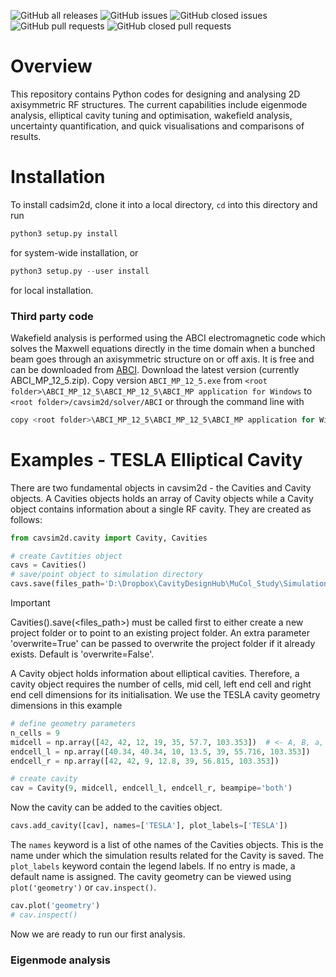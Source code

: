![GitHub all releases](https://img.shields.io/github/downloads/Dark-Elektron/CavityDesignHub/total?logo=Github) 
![GitHub issues](https://img.shields.io/github/issues-raw/Dark-Elektron/CavityDesignHub?logo=Github) 
![GitHub closed issues](https://img.shields.io/github/issues-closed-raw/Dark-Elektron/CavityDesignHub?logo=Github) 
![GitHub pull requests](https://img.shields.io/github/issues-pr/Dark-Elektron/CavityDesignHub?logo=Github) 
![GitHub closed pull requests](https://img.shields.io/github/issues-pr-closed-raw/Dark-Elektron/CavityDesignHub?logo=Github)


# Overview

This repository contains Python codes for designing and analysing 2D axisymmetric RF structures. 
The current capabilities include eigenmode analysis, elliptical cavity tuning and optimisation, wakefield analysis, 
uncertainty quantification, and quick visualisations and comparisons of results.

# Installation


To install cadsim2d, clone it into a local directory, `cd` into this directory and run

```python
python3 setup.py install
```

for system-wide installation, or

```python
python3 setup.py --user install
```

for local installation.

### Third party code

Wakefield analysis is performed using the ABCI electromagnetic code which solves the Maxwell
equations directly in the time domain when a bunched beam goes through an axisymmetric
structure on or off axis. It is free and can be downloaded from [ABCI](https://abci.kek.jp/abci.htm). Download the latest
version (currently ABCI_MP_12_5.zip). Copy version `ABCI_MP_12_5.exe` from 
`<root folder>\ABCI_MP_12_5\ABCI_MP_12_5\ABCI_MP application for Windows` to `<root folder>/cavsim2d/solver/ABCI` or 
through the command line with 

```python
copy <root folder>\ABCI_MP_12_5\ABCI_MP_12_5\ABCI_MP application for Windows\ABCI_MP_12_5.exe <root folder>/cavsim2d/solver/ABCI
```

Examples - TESLA Elliptical Cavity
==================================

There are two fundamental objects in cavsim2d - the Cavities and Cavity objects. A Cavities objects holds an array 
of Cavity objects while a Cavity object contains information about a single RF cavity. They are created as follows:

```python
from cavsim2d.cavity import Cavity, Cavities

# create Cavtities object
cavs = Cavities()
# save/point object to simulation directory
cavs.save(files_path='D:\Dropbox\CavityDesignHub\MuCol_Study\SimulationData\ConsoleTest')
```

> [!IMPORTANT]
> Cavities().save(<files_path>) must be called first to either create a new project folder or to point to an 
> existing project folder. An extra parameter 'overwrite=True' can be passed to overwrite the project folder if it 
> already exists. Default is 'overwrite=False'.

A Cavity object holds information about elliptical cavities. Therefore, a cavity object requires the number of cells,
mid cell, left end cell and right end cell dimensions for its initialisation. We use the TESLA cavity geometry 
dimensions in this example

```python
# define geometry parameters
n_cells = 9
midcell = np.array([42, 42, 12, 19, 35, 57.7, 103.353])  # <- A, B, a, b, Ri, L, Req
endcell_l = np.array([40.34, 40.34, 10, 13.5, 39, 55.716, 103.353])
endcell_r = np.array([42, 42, 9, 12.8, 39, 56.815, 103.353])

# create cavity
cav = Cavity(9, midcell, endcell_l, endcell_r, beampipe='both')
```

Now the cavity can be added to the cavities object.

```python
cavs.add_cavity([cav], names=['TESLA'], plot_labels=['TESLA'])
```

The `names` keyword is a list of othe names of the Cavities objects. This is the name under which the simulation results
related for the Cavity is saved. The `plot_labels` keyword contain the legend labels. If no entry is made, a default 
name is assigned. The cavity geometry can be viewed using `plot('geometry')` or `cav.inspect()`.

```python
cav.plot('geometry')
# cav.inspect()
```

Now we are ready to run our first analysis.
### Eigenmode analysis
```python

```
